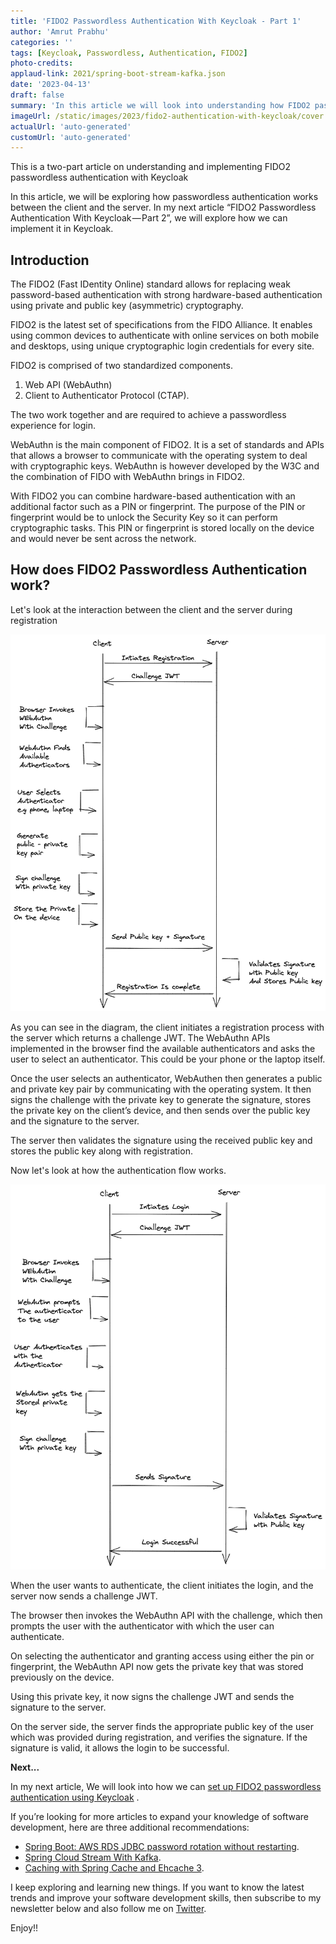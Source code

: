 ```yaml
---
title: 'FIDO2 Passwordless Authentication With Keycloak - Part 1'
author: 'Amrut Prabhu'
categories: ''
tags: [Keycloak, Passwordless, Authentication, FIDO2]
photo-credits:
applaud-link: 2021/spring-boot-stream-kafka.json
date: '2023-04-13'
draft: false
summary: 'In this article we will look into understanding how FIDO2 passwordless authentication works'
imageUrl: /static/images/2023/fido2-authentication-with-keycloak/cover.jpg
actualUrl: 'auto-generated'
customUrl: 'auto-generated'
---
```


This is a two-part article on understanding and implementing FIDO2 passwordless authentication with Keycloak

In this article, we will be exploring how passwordless authentication works between the client and the server. In my next article “FIDO2 Passwordless Authentication With Keycloak — Part 2”, we will explore how we can implement it in Keycloak.

## Introduction

The FIDO2 (Fast IDentity Online) standard allows for replacing weak password-based authentication with strong hardware-based authentication using private and public key (asymmetric) cryptography.

FIDO2 is the latest set of specifications from the FIDO Alliance. It enables using common devices to authenticate with online services on both mobile and desktops, using unique cryptographic login credentials for every site.

FIDO2 is comprised of two standardized components.

1.  Web API (WebAuthn)
2.  Client to Authenticator Protocol (CTAP).

The two work together and are required to achieve a passwordless experience for login.

WebAuthn is the main component of FIDO2. It is a set of standards and APIs that allows a browser to communicate with the operating system to deal with cryptographic keys. WebAuthn is however developed by the W3C and the combination of FIDO with WebAuthn brings in FIDO2.

With FIDO2 you can combine hardware-based authentication with an additional factor such as a PIN or fingerprint. The purpose of the PIN or fingerprint would be to unlock the Security Key so it can perform cryptographic tasks. This PIN or fingerprint is stored locally on the device and would never be sent across the network.

## How does FIDO2 Passwordless Authentication work?

Let's look at the interaction between the client and the server during registration

![FIDO2 Authentication registration](/static/images/2023/fido2-authentication-with-keycloak/FIDO2.png)

As you can see in the diagram, the client initiates a registration process with the server which returns a challenge JWT. The WebAuthn APIs implemented in the browser find the available authenticators and asks the user to select an authenticator. This could be your phone or the laptop itself.

Once the user selects an authenticator, WebAuthen then generates a public and private key pair by communicating with the operating system. It then signs the challenge with the private key to generate the signature, stores the private key on the client’s device, and then sends over the public key and the signature to the server.

The server then validates the signature using the received public key and stores the public key along with registration.

Now let's look at how the authentication flow works.

![FIDO2 Authentication mechanism](/static/images/2023/fido2-authentication-with-keycloak/FIDO2-authentication.png)

When the user wants to authenticate, the client initiates the login, and the server now sends a challenge JWT.

The browser then invokes the WebAuthn API with the challenge, which then prompts the user with the authenticator with which the user can authenticate.

On selecting the authenticator and granting access using either the pin or fingerprint, the WebAuthn API now gets the private key that was stored previously on the device.

Using this private key, it now signs the challenge JWT and sends the signature to the server.

On the server side, the server finds the appropriate public key of the user which was provided during registration, and verifies the signature. If the signature is valid, it allows the login to be successful.

<b> Next...</b>

In my next article, We will look into how we can [set up FIDO2 passwordless authentication using Keycloak](https://refactorfirst.com/how-does-fido2-passwordless-authentication-work) .

If you’re looking for more articles to expand your knowledge of software development, here are three additional recommendations:

- [Spring Boot: AWS RDS JDBC password rotation without restarting](https://refactorfirst.com/spring-boot-aws-rds-jdbc-secrets-rotation-without-restart).
- [Spring Cloud Stream With Kafka](https://refactorfirst.com/spring-cloud-stream-with-kafka-communication).
- [Caching with Spring Cache and Ehcache 3](https://refactorfirst.com/spring-boot-spring-cache-with-ehcache-3).

I keep exploring and learning new things. If you want to know the latest trends and improve your software development skills, then subscribe to my newsletter below and also follow me on [Twitter](https://twitter.com/amrutprabhu42).

Enjoy!!

